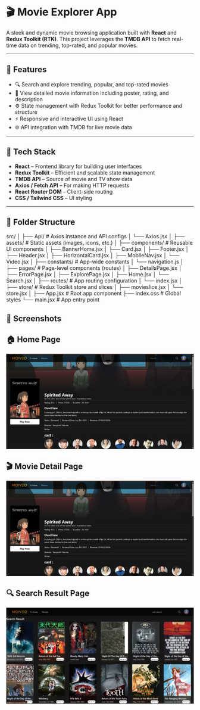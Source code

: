 # 🎬 Movie Explorer App

A sleek and dynamic movie browsing application built with **React** and **Redux Toolkit (RTK)**. This project leverages the **TMDB API** to fetch real-time data on trending, top-rated, and popular movies.

---

## 🚀 Features

- 🔍 Search and explore trending, popular, and top-rated movies
- 🎥 View detailed movie information including poster, rating, and description
- ⚙️ State management with Redux Toolkit for better performance and structure
- ⚡ Responsive and interactive UI using React
- 🌐 API integration with TMDB for live movie data

---

## 🧪 Tech Stack

- **React** – Frontend library for building user interfaces
- **Redux Toolkit** – Efficient and scalable state management
- **TMDB API** – Source of movie and TV show data
- **Axios / Fetch API** – For making HTTP requests
- **React Router DOM** – Client-side routing
- **CSS / Tailwind CSS** – UI styling

---

## 📁 Folder Structure

src/
│
├── Api/ # Axios instance and API configs
│ └── Axios.jsx
│
├── assets/ # Static assets (images, icons, etc.)
│
├── components/ # Reusable UI components
│ ├── BannerHome.jsx
│ ├── Card.jsx
│ ├── Footer.jsx
│ ├── Header.jsx
│ ├── HorizontalCard.jsx
│ ├── MobileNav.jsx
│ └── Video.jsx
│
├── constants/ # App-wide constants
│ └── navigation.js
│
├── pages/ # Page-level components (routes)
│ ├── DetailsPage.jsx
│ ├── ErrorPage.jsx
│ ├── ExplorePage.jsx
│ ├── Home.jsx
│ └── Search.jsx
│
├── routes/ # App routing configuration
│ └── index.jsx
│
├── store/ # Redux Toolkit store and slices
│ ├── movieslice.jsx
│ └── store.jsx
│
├── App.jsx # Root app component
├── index.css # Global styles
└── main.jsx # App entry point

## 📸 Screenshots

## 🏠 Home Page

![Home Page](src/assets/image-1.png)

## 🎬 Movie Detail Page

![Movie detail page](src/assets/image-1.png)

## 🔍 Search Result Page

![search result page](src/assets/image-2.png)
